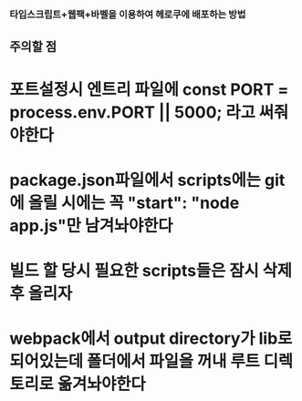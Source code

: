 ### 타입스크립트+웹팩+바벨을 이용하여 헤로쿠에 배포하는 방법
##  주의할 점
# 포트설정시 엔트리 파일에 const PORT = process.env.PORT || 5000; 라고 써줘야한다
# package.json파일에서 scripts에는 git에 올릴 시에는 꼭 "start": "node app.js"만 남겨놔야한다
# 빌드 할 당시 필요한 scripts들은 잠시 삭제 후 올리자
# webpack에서 output directory가 lib로 되어있는데 폴더에서 파일을 꺼내 루트 디렉토리로 옮겨놔야한다

